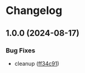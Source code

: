 # Changelog

## 1.0.0 (2024-08-17)


### Bug Fixes

* cleanup ([ff34c91](https://github.com/reasonai/cli/commit/ff34c91d5e645185b06fd117891dbaa3088d030f))
